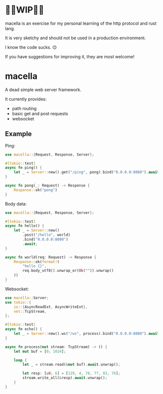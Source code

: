 # 🚨🚧WIP🚧🚨

macella is an exercise for my personal learning of the http protocol and rust lang.

It is very sketchy and should not be used in a production environment.

I know the code sucks. 😔

If you have suggestions for improving it, they are most welcome!

# macella

A dead simple web server framework.

It currently provides:

- path routing
- basic get and post requests
- websocket

## Example

Ping:

```rust
use macella::{Request, Response, Server};

#[tokio::test]
async fn ping() {
    let _ = Server::new().get("/ping", pong).bind("0.0.0.0:8080").await;
}

async fn pong(_: Request) -> Response {
    Response::ok("pong")
}
```

Body data:

```rust
use macella::{Request, Response, Server};

#[tokio::test]
async fn hello() {
    let _ = Server::new()
        .post("/hello", world)
        .bind("0.0.0.0:8080")
        .await;
}

async fn world(req: Request) -> Response {
    Response::ok(format!(
        "hello {}",
        req.body_utf8().unwrap_or(Ok("")).unwrap()
    ))
}
```

Websocket:

```rust
use macella::Server;
use tokio::{
    io::{AsyncReadExt, AsyncWriteExt},
    net::TcpStream,
};

#[tokio::test]
async fn echo() {
    let _ = Server::new().ws("/ws", process).bind("0.0.0.0:8080").await;
}

async fn process(mut stream: TcpStream) -> () {
    let mut buf = [0; 1024];

    loop {
        let _ = stream.read(&mut buf).await.unwrap();

        let resp: [u8; 6] = [129, 4, 78, 77, 83, 76];
        stream.write_all(&resp).await.unwrap();
    }
}
```
